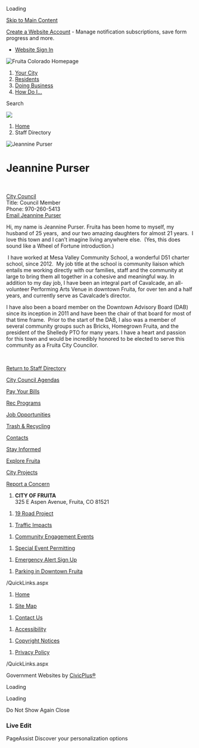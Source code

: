 Loading

[Skip to Main Content](https://www.fruita.org/directory.aspx?eid=35%2F)

[Create a Website Account](https://www.fruita.org/MyAccount/ProfileCreate) - Manage notification subscriptions, save form progress and more.   

- [Website Sign In](https://www.fruita.org/MyAccount)

![Fruita Colorado Homepage](https://www.fruita.org/ImageRepository/Document?documentID=2679)

1. [Your City](https://www.fruita.org/27/Your-City)
2. [Residents](https://www.fruita.org/31/Residents)
3. [Doing Business](https://www.fruita.org/35/Doing-Business)
4. [How Do I...](https://www.fruita.org/9/How-Do-I)

Search

![](https://www.fruita.org/ImageRepository/Document?documentID=2686)

1. [Home](https://www.fruita.org)
2. Staff Directory

![Jeannine Purser](https://www.fruita.org/ImageRepository/Document?documentID=2795 "Jeannine Purser")

# Jeannine Purser

 

[City Council](https://www.fruita.org/Directory.aspx?DID=12)  
Title: Council Member  
Phone: 970-260-5413  
[Email Jeannine Purser](mailto:jpurser@fruita.org)

Hi, my name is Jeannine Purser. Fruita has been home to myself, my husband of 25 years,  and our two amazing daughters for almost 21 years.  I love this town and I can’t imagine living anywhere else.  (Yes, this does sound like a Wheel of Fortune introduction.)

 I have worked at Mesa Valley Community School, a wonderful D51 charter school, since 2012.  My job title at the school is community liaison which entails me working directly with our families, staff and the community at large to bring them all together in a cohesive and meaningful way. In addition to my day job, I have been an integral part of Cavalcade, an all-volunteer Performing Arts Venue in downtown Fruita, for over ten and a half years, and currently serve as Cavalcade’s director. 

I have also been a board member on the Downtown Advisory Board (DAB) since its inception in 2011 and have been the chair of that board for most of that time frame.  Prior to the start of the DAB, I also was a member of several community groups such as Bricks, Homegrown Fruita, and the president of the Shelledy PTO for many years. I have a heart and passion for this town and would be incredibly honored to be elected to serve this community as a Fruita City Councilor.  

 

[Return to Staff Directory](https://www.fruita.org/Directory.aspx)

[City Council Agendas](https://www.fruita.org/729)

[Pay Your Bills](https://www.fruita.org/582)

[Rec Programs](https://fruita.activityreg.com/ClientPage_t2.wcs)

[Job Opportunities](https://co-fruita.civicplus.com/590/Job-Opportunities)

[Trash &amp; Recycling](https://www.fruita.org/651/Trash-Collection-Recycle-Services)

[Contacts](https://www.fruita.org/directory.aspx)

[Stay Informed](https://www.fruita.org/list.aspx)

[Explore Fruita](https://gofruita.com)

[City Projects](https://www.fruita.org/Facilities/Facility/PrepopulatedSearch?isReservableOnly=false&categoryIDs=3)

[Report a Concern](https://www.fruita.org/749/Report-a-Concern)

<!--THE END-->

1. **CITY OF FRUITA**  
   325 E Aspen Avenue, Fruita, CO 81521

<!--THE END-->

1. [19 Road Project](https://www.fruita.org/Facilities/Facility/Details/19-Road-Improvement-Project-26)

<!--THE END-->

1. [Traffic Impacts](https://www.fruita.org/721/Traffic-Impacts-from-Projects)

<!--THE END-->

1. [Community Engagement Events](https://www.fruita.org/645/Community-Engagement)

<!--THE END-->

1. [Special Event Permitting](https://www.fruita.org/715/Special-Event-Permit-Application)

<!--THE END-->

1. [Emergency Alert Sign Up](https://member.everbridge.net/892807736721759/login)

<!--THE END-->

1. [Parking in Downtown Fruita](https://www.fruita.org/634/Transportation-Traffic)

/QuickLinks.aspx

1. [Home](https://www.fruita.org)

<!--THE END-->

1. [Site Map](https://www.fruita.org/sitemap)

<!--THE END-->

1. [Contact Us](https://www.fruita.org/directory.aspx)

<!--THE END-->

1. [Accessibility](https://www.fruita.org/site/accessibility)

<!--THE END-->

1. [Copyright Notices](https://www.fruita.org/copyright)

<!--THE END-->

1. [Privacy Policy](https://www.fruita.org/site/privacy)

/QuickLinks.aspx

Government Websites by [CivicPlus®](https://connect.civicplus.com/referral)

Loading

Loading

Do Not Show Again Close

### Live Edit

PageAssist Discover your personalization options